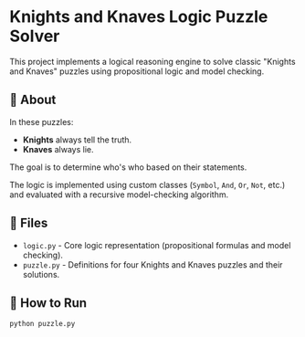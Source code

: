 # Knights and Knaves Logic Puzzle Solver

This project implements a logical reasoning engine to solve classic "Knights and Knaves" puzzles using propositional logic and model checking.

## 🧠 About

In these puzzles:
- **Knights** always tell the truth.
- **Knaves** always lie.

The goal is to determine who's who based on their statements.

The logic is implemented using custom classes (`Symbol`, `And`, `Or`, `Not`, etc.) and evaluated with a recursive model-checking algorithm.

## 📁 Files

- `logic.py` - Core logic representation (propositional formulas and model checking).
- `puzzle.py` - Definitions for four Knights and Knaves puzzles and their solutions.

## 🚀 How to Run

```bash
python puzzle.py

